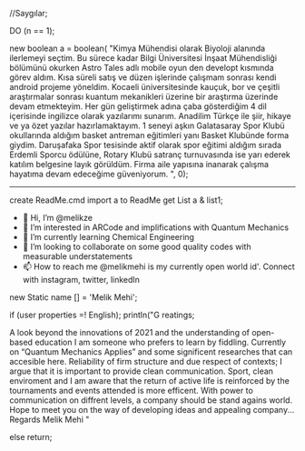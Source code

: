 //Saygılar; 

DO (n == 1);

new boolean a = boolean(
"Kimya Mühendisi olarak Biyoloji alanında ilerlemeyi seçtim. Bu sürece kadar Bilgi 
Üniversitesi İnşaat Mühendisliği bölümünü okurken Astro Tales adlı mobile oyun den 
developt kısmında görev aldım. Kısa süreli satış ve düzen işlerinde çalışmam sonrası kendi 
android projeme yöneldim. Kocaeli üniversitesinde kauçuk, bor ve çeşitli araştırmalar 
sonrası kuantum mekanikleri üzerine bir araştırma üzerinde devam etmekteyim. Her gün 
geliştirmek adına çaba gösterdiğim 4 dil içerisinde ingilizce olarak yazılarımı sunarım. 
Anadilim Türkçe ile şiir, hikaye ve ya özet yazılar hazırlamaktayım. 1 seneyi aşkın 
Galatasaray Spor Klubü okullarında aldığım basket antreman eğitimleri yanı Basket 
Klubünde forma giydim. Daruşafaka Spor tesisinde aktif olarak spor eğitimi aldığım sırada 
Erdemli Sporcu ödülüne, Rotary Klubü satranç turnuvasında ise yarı ederek katılım 
belgesine layık görüldüm. Firma aile yapısına inanarak çalışma hayatıma devam edeceğime 
güveniyorum. ", 0);
______
create ReadMe.cmd
import a to ReadMe
get List a & list1;

- 👋 Hi, I’m @melikze
- 👀 I’m interested in ARCode and implifications with Quantum Mechanics
- 🌱 I’m currently learning Chemical Engineering
- 💞️ I’m looking to collaborate on some good quality codes with measurable understatements
- 📫 How to reach me @melikmehi is my currently open world id'. Connect with instagram, twitter, linkedIn

new Static name [] = 'Melik Mehi';

if (user properties =! English);
println("G reatings;

A look beyond the innovations of 2021 and the understanding of open-based education 
I am someone who prefers to learn by fiddling. Currently on “Quantum Mechanics Applies” 
and some significent researches that can accesible here. Reliability of firm structure and due 
respect of contexts; I argue that it is important to provide clean communication. Sport, clean 
enviroment and I am aware that the return of active life is reinforced by the tournaments and 
events attended is more efficent. With power to communication on diffrent levels, a company 
should be stand agains world. Hope to meet you on the way of developing ideas and appealing
company...
Regards
Melik Mehi "

else 
return; 

<!---
melikze/melikze is a ✨ special ✨ repository because its `README.md` (this file) appears on your GitHub profile.
You can click the Preview link to take a look at your changes.
--->

